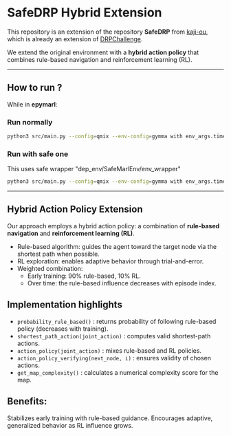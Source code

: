 # SafeDRP Hybrid Extension  

This repository is an extension of the repository **SafeDRP** from [kaji-ou](https://github.com/kaji-ou/safeDRP),  
which is already an extension of [DRPChallenge](https://github.com/DrpChallenge/main/tree/main).  

We extend the original environment with a **hybrid action policy** that combines rule-based navigation and reinforcement learning (RL).  

---

## How to run ?  

While in **epymarl**:  

### Run normally  
```bash
python3 src/main.py --config=qmix --env-config=gymma with env_args.time_limit=100 env_args.key="drp_env:drp-4agent_map_8x5-v2" env_args.state_repre_flag="onehot_fov"

```
 
### Run with safe one  
This uses safe wrapper "dep_env/SafeMarlEnv/env_wrapper"
```bash
python3 src/main.py --config=qmix --env-config=gymma with env_args.time_limit=100 env_args.key="drp_env:drp_safe-4agent_map_8x5-v2" env_args.state_repre_flag="onehot_fov"
```

---

## Hybrid Action Policy Extension  

Our approach employs a hybrid action policy: a combination of **rule-based navigation** and **reinforcement learning (RL)**.  

- Rule-based algorithm: guides the agent toward the target node via the shortest path when possible.  
- RL exploration: enables adaptive behavior through trial-and-error.  
- Weighted combination:  
  - Early training: 90% rule-based, 10% RL.  
  - Over time: the rule-based influence decreases with episode index.  


## Implementation highlights  

- `probability_rule_based()` : returns probability of following rule-based policy (decreases with training).  
- `shortest_path_action(joint_action)` : computes valid shortest-path actions.  
- `action_policy(joint_action)` : mixes rule-based and RL policies.  
- `action_policy_verifying(next_node, i)` : ensures validity of chosen actions.  
- `get_map_complexity()` : calculates a numerical complexity score for the map.  

## Benefits: 

Stabilizes early training with rule-based guidance.
Encourages adaptive, generalized behavior as RL influence grows.